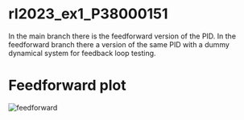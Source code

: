 # rl2023_ex1_P38000151
In the main branch there is the feedforward version of the PID.
In the feedforward branch there a version of the same PID with a dummy dynamical system for feedback loop testing.

# Feedforward plot

![feedforward](https://user-images.githubusercontent.com/127132537/226204319-4dbf5fa1-e45a-4f96-bd19-3aea056e1b87.jpg)

